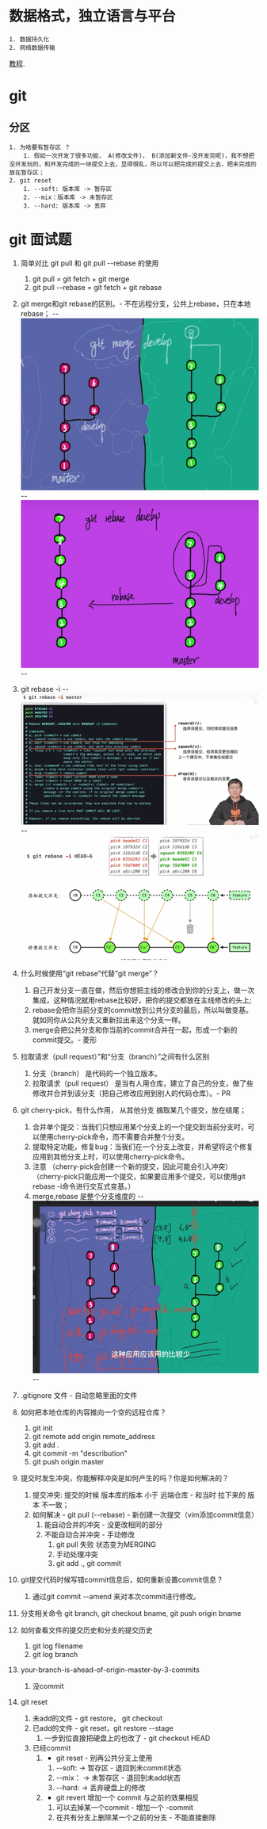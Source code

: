 # 数据格式，独立语言与平台
    1. 数据持久化
    2. 网络数据传输
[教程](https://subingwen.cn/cpp/protobuf/).

# git
## 分区
    1. 为啥要有暂存区 ？
        1. 假如一次开发了很多功能， A(修改文件)， B(添加新文件-没开发完呢)，我不想把没开发玩的，和开发完成的一块提交上去，显得很乱，所以可以把完成的提交上去，把未完成的放在暂存区；
    2. git reset
        1. --soft: 版本库 -> 暂存区
        2. --mix：版本库 -> 未暂存区
        3. --hard: 版本库 -> 丢弃

        


# git 面试题
1. 简单对比 git pull 和 git pull --rebase 的使用
    1. git pull = git fetch + git merge
    2. git pull --rebase = git fetch + git rebase

2. git merge和git rebase的区别。- 不在远程分支，公共上rebase，只在本地rebase；
--
![gitm1](./pic/gitm_1.png)
--
![gitm2](./pic/gitm_2.png)
--

2. git rebase -i
--
![gitm4](./pic/gitm_4.png)
--
![gitm5](./pic/gitm_5.png)


3. 什么时候使用“git rebase”代替“git merge”？
    1. 自己开发分支一直在做，然后你想把主线的修改合到你的分支上，做一次集成，这种情况就用rebase比较好，把你的提交都放在主线修改的头上;
    2. rebase会把你当前分支的commit放到公共分支的最后，所以叫做变基。就如同你从公共分支又重新拉出来这个分支一样。
    3. merge会把公共分支和你当前的commit合并在一起，形成一个新的commit提交。- 菱形

4. 拉取请求（pull request）”和“分支（branch）”之间有什么区别
    1. 分支（branch） 是代码的一个独立版本。
    2. 拉取请求（pull request） 是当有人用仓库，建立了自己的分支，做了些修改并合并到该分支（把自己修改应用到别人的代码仓库）。- PR

5. git cherry-pick，有什么作用， 从其他分支 摘取某几个提交，放在结尾；
    1. 合并单个提交：当我们只想应用某个分支上的一个提交到当前分支时，可以使用cherry-pick命令，而不需要合并整个分支。
    2. 提取特定功能，修复bug：当我们在一个分支上改变，并希望将这个修复应用到其他分支上时，可以使用cherry-pick命令。
    3. 注意 （cherry-pick会创建一个新的提交，因此可能会引入冲突）（cherry-pick只能应用一个提交，如果要应用多个提交，可以使用git rebase -i命令进行交互式变基。）
    4. merge,rebase 是整个分支维度的
--
![gitm3](./pic/gitm_3.png)
--

6. .gitignore 文件 - 自动忽略里面的文件

7. 如何把本地仓库的内容推向一个空的远程仓库？
    1. git init
    2. git remote add origin remote_address
    3. git add .
    4. git commit -m "describution"
    5. git push origin master

8. 提交时发生冲突，你能解释冲突是如何产生的吗？你是如何解决的？
    1. 提交冲突: 提交的时候 版本库的版本 小于 远端仓库 - 和当时 拉下来的 版本 不一致； 
    2. 如何解决 - git pull (--rebase) - 新创建一次提交（vim添加commit信息）
        1. 能自动合并的冲突 - 没更改相同的部分
        2. 不能自动合并冲突 - 手动修改
            1. git pull 失败 状态变为MERGING
            2. 手动处理冲突
            3. git add ., git commit

9. git提交代码时候写错commit信息后，如何重新设置commit信息？
    1. 通过git commit --amend 来对本次commit进行修改。

10. 分支相关命令
    git branch, git checkout bname, git push origin bname

11. 如何查看文件的提交历史和分支的提交历史
    1. git log filename
    2. git log branch 

12. your-branch-is-ahead-of-origin-master-by-3-commits
    1. 没commit

13. git reset
    1. 未add的文件 - git restore， git checkout
    2. 已add的文件 - git reset，git restore --stage
        1. 一步到位直接把硬盘上的也改了 - git checkout HEAD
    3. 已经commit 
        1. -  git reset - 别再公共分支上使用
            1. --soft:  -> 暂存区 - 退回到未commit状态
            2. --mix： -> 未暂存区 - 退回到未add状态
            3. --hard:  -> 丢弃硬盘上的修改
        2. - git revert 增加一个 commit 与之前的效果相反
            1. 可以去掉某一个commit - 增加一个 -commit
            2. 在共有分支上删除某一个之前的分支 - 不能直接删除
